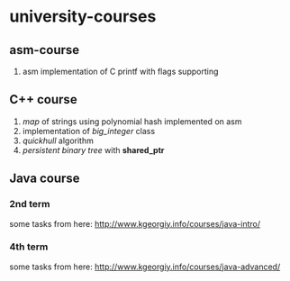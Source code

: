 university-courses
==================

asm-course
----------

1. asm implementation of C printf with flags supporting

C++ course
----------
1. *map* of strings using polynomial hash implemented on asm
2. implementation of *big_integer* class
3. *quickhull* algorithm
4. *persistent binary tree* with **shared_ptr** 

Java course
-----------
### 2nd term
some tasks from here: http://www.kgeorgiy.info/courses/java-intro/
### 4th term
some tasks from here: http://www.kgeorgiy.info/courses/java-advanced/


